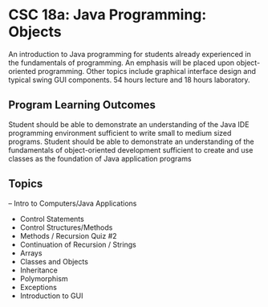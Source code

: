 ﻿# CSC 18a: Java Programming: Objects
An introduction to Java programming for students already experienced in the fundamentals of programming. An emphasis will be placed upon object-oriented programming. Other topics include graphical interface design and typical swing GUI components. 54 hours lecture and 18 hours laboratory.

## Program Learning Outcomes

Student should be able to demonstrate an understanding of the Java IDE programming environment sufficient to write small to medium sized programs. Student should be able to demonstrate an understanding of the fundamentals of object-oriented development sufficient to create and use classes as the foundation of Java application programs

## Topics
 – Intro to Computers/Java Applications 
 - Control Statements
 - Control Structures/Methods 
 - Methods / Recursion Quiz #2
 - Continuation of Recursion / Strings
 - Arrays
 - Classes and Objects
 - Inheritance
 - Polymorphism
 - Exceptions 
 - Introduction to GUI

